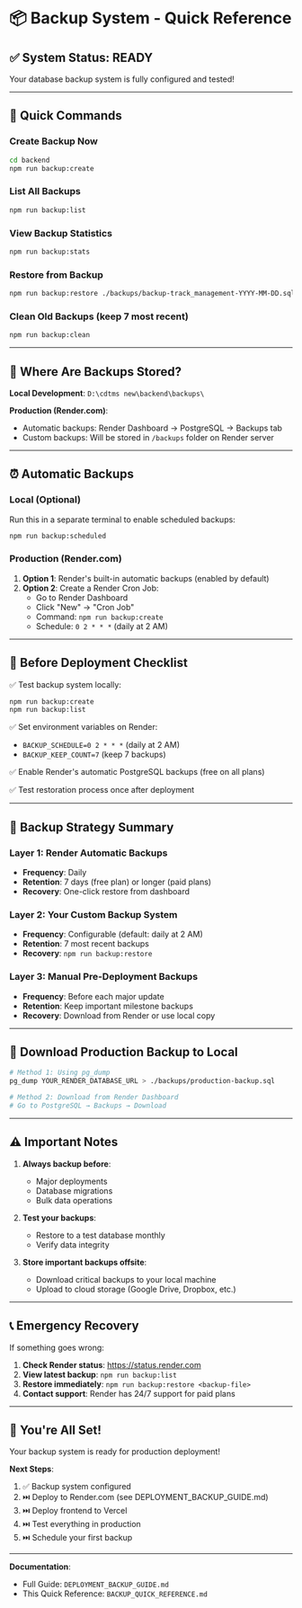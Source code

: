 # 📦 Backup System - Quick Reference

## ✅ System Status: READY

Your database backup system is fully configured and tested!

---

## 🚀 Quick Commands

### Create Backup Now
```bash
cd backend
npm run backup:create
```

### List All Backups
```bash
npm run backup:list
```

### View Backup Statistics
```bash
npm run backup:stats
```

### Restore from Backup
```bash
npm run backup:restore ./backups/backup-track_management-YYYY-MM-DD.sql
```

### Clean Old Backups (keep 7 most recent)
```bash
npm run backup:clean
```

---

## 📍 Where Are Backups Stored?

**Local Development**: `D:\cdtms new\backend\backups\`

**Production (Render.com)**:
- Automatic backups: Render Dashboard → PostgreSQL → Backups tab
- Custom backups: Will be stored in `/backups` folder on Render server

---

## ⏰ Automatic Backups

### Local (Optional)
Run this in a separate terminal to enable scheduled backups:
```bash
npm run backup:scheduled
```

### Production (Render.com)
1. **Option 1**: Render's built-in automatic backups (enabled by default)
2. **Option 2**: Create a Render Cron Job:
   - Go to Render Dashboard
   - Click "New" → "Cron Job"
   - Command: `npm run backup:create`
   - Schedule: `0 2 * * *` (daily at 2 AM)

---

## 🎯 Before Deployment Checklist

✅ Test backup system locally:
```bash
npm run backup:create
npm run backup:list
```

✅ Set environment variables on Render:
- `BACKUP_SCHEDULE=0 2 * * *` (daily at 2 AM)
- `BACKUP_KEEP_COUNT=7` (keep 7 backups)

✅ Enable Render's automatic PostgreSQL backups (free on all plans)

✅ Test restoration process once after deployment

---

## 🔐 Backup Strategy Summary

### Layer 1: Render Automatic Backups
- **Frequency**: Daily
- **Retention**: 7 days (free plan) or longer (paid plans)
- **Recovery**: One-click restore from dashboard

### Layer 2: Your Custom Backup System
- **Frequency**: Configurable (default: daily at 2 AM)
- **Retention**: 7 most recent backups
- **Recovery**: `npm run backup:restore`

### Layer 3: Manual Pre-Deployment Backups
- **Frequency**: Before each major update
- **Retention**: Keep important milestone backups
- **Recovery**: Download from Render or use local copy

---

## 💾 Download Production Backup to Local

```bash
# Method 1: Using pg_dump
pg_dump YOUR_RENDER_DATABASE_URL > ./backups/production-backup.sql

# Method 2: Download from Render Dashboard
# Go to PostgreSQL → Backups → Download
```

---

## ⚠️ Important Notes

1. **Always backup before**:
   - Major deployments
   - Database migrations
   - Bulk data operations

2. **Test your backups**:
   - Restore to a test database monthly
   - Verify data integrity

3. **Store important backups offsite**:
   - Download critical backups to your local machine
   - Upload to cloud storage (Google Drive, Dropbox, etc.)

---

## 📞 Emergency Recovery

If something goes wrong:

1. **Check Render status**: https://status.render.com
2. **View latest backup**: `npm run backup:list`
3. **Restore immediately**: `npm run backup:restore <backup-file>`
4. **Contact support**: Render has 24/7 support for paid plans

---

## 🎉 You're All Set!

Your backup system is ready for production deployment!

**Next Steps**:
1. ✅ Backup system configured
2. ⏭️ Deploy to Render.com (see DEPLOYMENT_BACKUP_GUIDE.md)
3. ⏭️ Deploy frontend to Vercel
4. ⏭️ Test everything in production
5. ⏭️ Schedule your first backup

---

**Documentation**:
- Full Guide: `DEPLOYMENT_BACKUP_GUIDE.md`
- This Quick Reference: `BACKUP_QUICK_REFERENCE.md`
